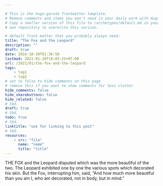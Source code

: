 ```yaml
---

# This is the hugo-garuda frontmatter template.
# Remove comments and items you won't need in your daily work with Hugo.
# Copy a smaller version of this file to /archetypes/default.md in your
# own repository to overwrite this version.

# default front matter that you probably always need:
title: "The Fox and the Leopard"
description: ""
draft: true
date: 2016-10-30T01:36:50
lastmod: 2021-01-20T19:03:23+07:00
url: /2021/01/the-fox-and-the-leopard
tags:
    - tag1
    - tag2
# set to false to hide comments on this page
# remove this if you want to show comments for less clutter
hide_comments: false
hide_sharebuttons: false
hide_related: false
# tbd.
draft: true
# tbd.
todo: true
# tbd.
linktitle: "use for linking to this post"
# tbd.
resources:
    - src: "file"
      name: "name"
      title: "title"
---
```

THE FOX and the Leopard disputed which was the more beautiful of the two. The Leopard exhibited one by one the various spots which decorated his skin. But the Fox, interrupting him, said, “And how much more beautiful than you am I, who am decorated, not in body, but in mind.”
